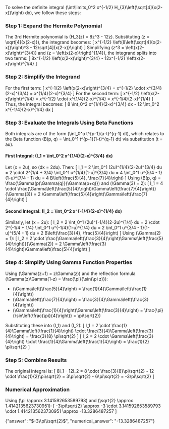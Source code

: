 


To solve the definite integral \(\int\limits_0^2 x^{-1/2} H_{3}\left(\sqrt[4]{x(2-x)}\right) dx\), we follow these steps:

### Step 1: Expand the Hermite Polynomial
The 3rd Hermite polynomial is \(H_3(z) = 8z^3 - 12z\). Substituting \(z = \sqrt[4]{x(2-x)}\), the integrand becomes:
\[
x^{-1/2} \left(8\left(\sqrt[4]{x(2-x)}\right)^3 - 12\sqrt[4]{x(2-x)}\right)
\]
Simplifying \(z^3 = \left(x(2-x)\right)^{3/4}\) and \(z = \left(x(2-x)\right)^{1/4}\), the integrand splits into two terms:
\[
8x^{-1/2} \left(x(2-x)\right)^{3/4} - 12x^{-1/2} \left(x(2-x)\right)^{1/4}
\]

### Step 2: Simplify the Integrand
For the first term:
\[
x^{-1/2} \left(x(2-x)\right)^{3/4} = x^{-1/2} \cdot x^{3/4}(2-x)^{3/4} = x^{1/4}(2-x)^{3/4}
\]
For the second term:
\[
x^{-1/2} \left(x(2-x)\right)^{1/4} = x^{-1/2} \cdot x^{1/4}(2-x)^{1/4} = x^{-1/4}(2-x)^{1/4}
\]
Thus, the integral becomes:
\[
8 \int_0^2 x^{1/4}(2-x)^{3/4} dx - 12 \int_0^2 x^{-1/4}(2-x)^{1/4} dx
\]

### Step 3: Evaluate the Integrals Using Beta Functions
Both integrals are of the form \(\int_0^a t^{p-1}(a-t)^{q-1} dt\), which relates to the Beta function \(B(p, q) = \int_0^1 t^{p-1}(1-t)^{q-1} dt\) via substitution \(t = au\).

#### First Integral: \(I_1 = \int_0^2 x^{1/4}(2-x)^{3/4} dx\)
Let \(x = 2u\), so \(dx = 2du\). Then:
\[
I_1 = 2 \int_0^1 (2u)^{1/4}(2-2u)^{3/4} du = 2 \cdot 2^{1/4 + 3/4} \int_0^1 u^{1/4}(1-u)^{3/4} du = 4 \int_0^1 u^{5/4 - 1}(1-u)^{7/4 - 1} du = 4 B\left(\frac{5}{4}, \frac{7}{4}\right)
\]
Using \(B(p, q) = \frac{\Gamma(p)\Gamma(q)}{\Gamma(p+q)}\) and \(\Gamma(3) = 2\):
\[
I_1 = 4 \cdot \frac{\Gamma\left(\frac{5}{4}\right)\Gamma\left(\frac{7}{4}\right)}{\Gamma(3)} = 2 \Gamma\left(\frac{5}{4}\right)\Gamma\left(\frac{7}{4}\right)
\]

#### Second Integral: \(I_2 = \int_0^2 x^{-1/4}(2-x)^{1/4} dx\)
Similarly, let \(x = 2u\):
\[
I_2 = 2 \int_0^1 (2u)^{-1/4}(2-2u)^{1/4} du = 2 \cdot 2^{-1/4 + 1/4} \int_0^1 u^{-1/4}(1-u)^{1/4} du = 2 \int_0^1 u^{3/4 - 1}(1-u)^{5/4 - 1} du = 2 B\left(\frac{3}{4}, \frac{5}{4}\right)
\]
Using \(\Gamma(2) = 1\):
\[
I_2 = 2 \cdot \frac{\Gamma\left(\frac{3}{4}\right)\Gamma\left(\frac{5}{4}\right)}{\Gamma(2)} = 2 \Gamma\left(\frac{3}{4}\right)\Gamma\left(\frac{5}{4}\right)
\]

### Step 4: Simplify Using Gamma Function Properties
Using \(\Gamma(z+1) = z\Gamma(z)\) and the reflection formula \(\Gamma(z)\Gamma(1-z) = \frac{\pi}{\sin(\pi z)}\):
- \(\Gamma\left(\frac{5}{4}\right) = \frac{1}{4}\Gamma\left(\frac{1}{4}\right)\)
- \(\Gamma\left(\frac{7}{4}\right) = \frac{3}{4}\Gamma\left(\frac{3}{4}\right)\)
- \(\Gamma\left(\frac{1}{4}\right)\Gamma\left(\frac{3}{4}\right) = \frac{\pi}{\sin\left(\frac{\pi}{4}\right)} = \pi\sqrt{2}\)

Substituting these into \(I_1\) and \(I_2\):
\[
I_1 = 2 \cdot \frac{1}{4}\Gamma\left(\frac{1}{4}\right) \cdot \frac{3}{4}\Gamma\left(\frac{3}{4}\right) = \frac{3}{8} \pi\sqrt{2}
\]
\[
I_2 = 2 \cdot \Gamma\left(\frac{3}{4}\right) \cdot \frac{1}{4}\Gamma\left(\frac{1}{4}\right) = \frac{1}{2} \pi\sqrt{2}
\]

### Step 5: Combine Results
The original integral is:
\[
8I_1 - 12I_2 = 8 \cdot \frac{3}{8}\pi\sqrt{2} - 12 \cdot \frac{1}{2}\pi\sqrt{2} = 3\pi\sqrt{2} - 6\pi\sqrt{2} = -3\pi\sqrt{2}
\]

### Numerical Approximation
Using \(\pi \approx 3.141592653589793\) and \(\sqrt{2} \approx 1.4142135623730951\):
\[
-3\pi\sqrt{2} \approx -3 \cdot 3.141592653589793 \cdot 1.4142135623730951 \approx -13.3286487257
\]

{"answer": "$-3\\pi\\sqrt{2}$", "numerical_answer": "-13.3286487257"}